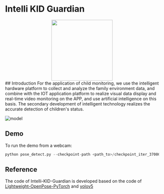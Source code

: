 

# Intelli KID Guardian
<div align=center><img width="200" height="200" src="./pic/zhihu_logo.png"/></div>
## Introduction
For the application of child monitoring, we use the intelligent hardware platform to collect and analyze the family environment data, and combine with the IOT application platform to realize visual data display and real-time video monitoring on the APP, and use artificial intelligence on this basis. The secondary development of intelligent technology realizes the accurate detection of children's status.

![model](./pic/child_monitor.jpg)
## Demo
To run the demo from a webcam:

```python
python pose_detect.py --checkpoint-path <path_to>/checkpoint_iter_370000.pth --video 0
```
## Reference
The code of Intelli-KID-Guardian is developed based on the code of [Lightweight-OpenPose-PyTorch](https://github.com/ModelBunker/Lightweight-OpenPose-PyTorch) and [yolov5](https://github.com/ultralytics/yolov5)
